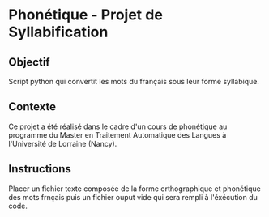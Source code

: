# Phonétique - Projet de Syllabification

## Objectif
Script python qui convertit les mots du français sous leur forme syllabique.

## Contexte
Ce projet a été réalisé dans le cadre d'un cours de phonétique au programme du Master en Traitement Automatique des Langues à l'Université de Lorraine (Nancy).

## Instructions
Placer un fichier texte composée de la forme orthographique et phonétique des mots frnçais puis un fichier ouput vide qui sera rempli à l'éxécution du code.
